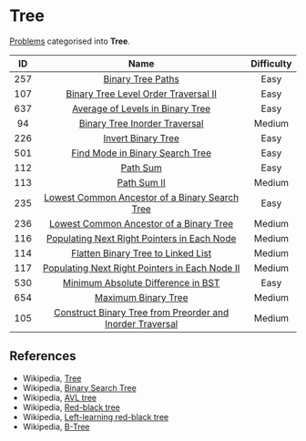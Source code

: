 # Tree

[Problems](https://leetcode.com/tag/tree/) categorised into **Tree**.

|  ID   |                                                                         Name                                                                          | Difficulty |
| :---: | :---------------------------------------------------------------------------------------------------------------------------------------------------: | :--------: |
|  257  |                                         [Binary Tree Paths](https://leetcode.com/problems/binary-tree-paths/)                                         |    Easy    |
|  107  |                      [Binary Tree Level Order Traversal II](https://leetcode.com/problems/binary-tree-level-order-traversal-ii/)                      |    Easy    |
|  637  |                          [Average of Levels in Binary Tree](https://leetcode.com/problems/average-of-levels-in-binary-tree/)                          |    Easy    |
|  94   |                             [Binary Tree Inorder Traversal](https://leetcode.com/problems/binary-tree-inorder-traversal/)                             |   Medium   |
|  226  |                                        [Invert Binary Tree](https://leetcode.com/problems/invert-binary-tree/)                                        |    Easy    |
|  501  |                           [Find Mode in Binary Search Tree](https://leetcode.com/problems/find-mode-in-binary-search-tree/)                           |    Easy    |
|  112  |                                                  [Path Sum](https://leetcode.com/problems/path-sum/)                                                  |    Easy    |
|  113  |                                               [Path Sum II](https://leetcode.com/problems/path-sum-ii/)                                               |   Medium   |
|  235  |            [Lowest Common Ancestor of a Binary Search Tree](https://leetcode.com/problems/lowest-common-ancestor-of-a-binary-search-tree/)            |    Easy    |
|  236  |                   [Lowest Common Ancestor of a Binary Tree](https://leetcode.com/problems/lowest-common-ancestor-of-a-binary-tree/)                   |   Medium   |
|  116  |               [Populating Next Right Pointers in Each Node](https://leetcode.com/problems/populating-next-right-pointers-in-each-node/)               |   Medium   |
|  114  |                        [Flatten Binary Tree to Linked List](https://leetcode.com/problems/flatten-binary-tree-to-linked-list/)                        |   Medium   |
|  117  |            [Populating Next Right Pointers in Each Node II](https://leetcode.com/problems/populating-next-right-pointers-in-each-node-ii/)            |   Medium   |
|  530  |                        [Minimum Absolute Difference in BST](https://leetcode.com/problems/minimum-absolute-difference-in-bst/)                        |    Easy    |
|  654  |                                       [Maximum Binary Tree](https://leetcode.com/problems/maximum-binary-tree/)                                       |   Medium   |
|  105  | [Construct Binary Tree from Preorder and Inorder Traversal](https://leetcode.com/problems/construct-binary-tree-from-preorder-and-inorder-traversal/) |   Medium   |

## References

* Wikipedia, [Tree](https://en.wikipedia.org/wiki/Tree_(data_structure))
* Wikipedia, [Binary Search Tree](https://en.wikipedia.org/wiki/Binary_search_tree)
* Wikipedia, [AVL tree](https://en.wikipedia.org/wiki/AVL_tree)
* Wikipedia, [Red-black tree](https://en.wikipedia.org/wiki/Red%E2%80%93black_tree)
* Wikipedia, [Left-learning red-black tree](https://en.wikipedia.org/wiki/Left-leaning_red%E2%80%93black_tree)
* Wikipedia, [B-Tree](https://en.wikipedia.org/wiki/B-tree)
